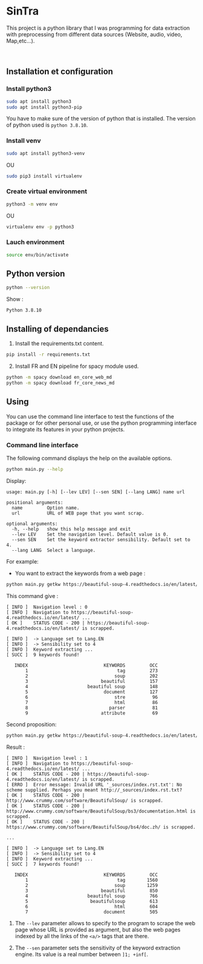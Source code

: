 # SinTra
This project is a python library that I was programming for data extraction with preprocessing from
different data sources (Website, audio, video, Map,etc...).

<br/>

## Installation et configuration

### Install python3 
```sh
sudo apt install python3
sudo apt install python3-pip
```
You have to make sure of the version of python that is installed. The version of python
used is `python 3.8.10`.


### Install venv
```sh
sudo apt install python3-venv
```
OU
```sh
sudo pip3 install virtualenv
```

### Create virtual environment
```sh
python3 -m venv env
```
OU
```sh
virtualenv env -p python3
```

### Lauch environment
```sh
source env/bin/activate
```

## Python version

```sh
python --version
```

Show :

```
Python 3.8.10
```


## Installing of dependancies
1. Install the requirements.txt content.

```sh
pip install -r requirements.txt

```

2. Install FR and EN pipeline for spacy module used.

```sh
python -m spacy download en_core_web_md
python -m spacy download fr_core_news_md
```

## Using
You can use the command line interface to test the functions of the package or 
for other personal use, or use the python programming interface 
to integrate its features in your python projects.

### Command line interface
The following command displays the help on the available options.

```sh
python main.py --help
```

Display:

```
usage: main.py [-h] [--lev LEV] [--sen SEN] [--lang LANG] name url

positional arguments:
  name         Option name.
  url          URL of WEB page that you want scrap.

optional arguments:
  -h, --help   show this help message and exit
  --lev LEV    Set the navigation level. Default value is 0.
  --sen SEN    Set the keyword extractor sensibility. Default set to 4.
  --lang LANG  Select a language.
```

For example: 
- You want to extract the keywords from a web page :

```sh
python main.py getkw https://beautiful-soup-4.readthedocs.io/en/latest/
```

This command give :

```
[ INFO ]  Navigation level : 0
[ INFO ]  Navigation to https://beautiful-soup-4.readthedocs.io/en/latest/ ...
[ OK ]    STATUS CODE - 200 | https://beautiful-soup-4.readthedocs.io/en/latest/ is scrapped.

[ INFO ]  -> Language set to Lang.EN
[ INFO ]  -> Sensibility set to 4
[ INFO ]  Keyword extracting ... 
[ SUCC ]  9 keywords found!

   INDEX	                        KEYWORDS	     OCC
       1	                             tag	     273
       2	                            soup	     202
       3	                       beautiful	     157
       4	                  beautiful soup	     148
       5	                        document	     127
       6	                            stre	      96
       7	                            html	      86
       8	                          parser	      81
       9	                       attribute	      69
```

Second proposition:

```sh
python main.py getkw https://beautiful-soup-4.readthedocs.io/en/latest/ --lev 1
```

Result :

```
[ INFO ]  Navigation level : 1
[ INFO ]  Navigation to https://beautiful-soup-4.readthedocs.io/en/latest/ ...
[ OK ]    STATUS CODE - 200 | https://beautiful-soup-4.readthedocs.io/en/latest/ is scrapped.
[ ERRO ]  Error message: Invalid URL '_sources/index.rst.txt': No scheme supplied. Perhaps you meant http://_sources/index.rst.txt?
[ OK ]    STATUS CODE - 200 | http://www.crummy.com/software/BeautifulSoup/ is scrapped.
[ OK ]    STATUS CODE - 200 | http://www.crummy.com/software/BeautifulSoup/bs3/documentation.html is scrapped.
[ OK ]    STATUS CODE - 200 | https://www.crummy.com/software/BeautifulSoup/bs4/doc.zh/ is scrapped.

...

[ INFO ]  -> Language set to Lang.EN
[ INFO ]  -> Sensibility set to 4
[ INFO ]  Keyword extracting ... 
[ SUCC ]  7 keywords found!

   INDEX	                        KEYWORDS	     OCC
       1	                             tag	    1560
       2	                            soup	    1259
       3	                       beautiful	     850
       4	                  beautiful soup	     766
       5	                   beautifulsoup	     613
       6	                            html	     604
       7	                        document	     505
```

1. The `--lev` parameter allows to specify to the program to scrape the web page whose URL is provided as argument, 
but also the web pages indexed by all the links of the `<a/>` tags that are there.

2. The `--sen` parameter sets the sensitivity of the keyword extraction engine. 
Its value is a real number between `]1; +inf[`.



